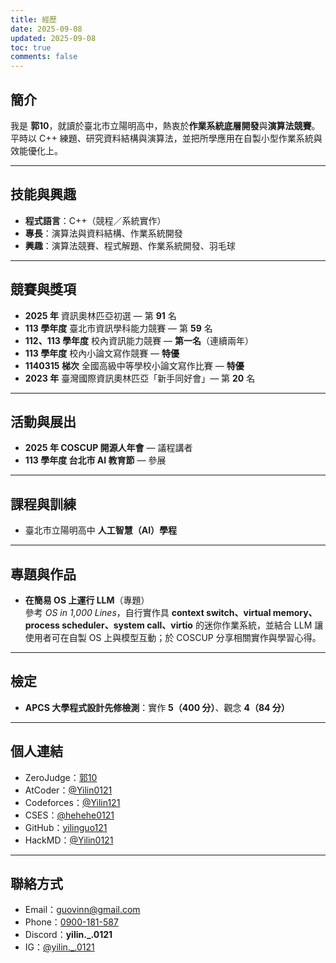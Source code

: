 ```yaml
---
title: 經歷
date: 2025-09-08
updated: 2025-09-08
toc: true
comments: false
---
```


## 簡介
我是 **郭10**，就讀於臺北市立陽明高中，熱衷於**作業系統底層開發**與**演算法競賽**。平時以 C++ 練題、研究資料結構與演算法，並把所學應用在自製小型作業系統與效能優化上。

---

## 技能與興趣
- **程式語言**：C++（競程／系統實作）
- **專長**：演算法與資料結構、作業系統開發
- **興趣**：演算法競賽、程式解題、作業系統開發、羽毛球

---

## 競賽與獎項
- **2025 年** 資訊奧林匹亞初選 — 第 **91** 名  
- **113 學年度** 臺北市資訊學科能力競賽 — 第 **59** 名  
- **112、113 學年度** 校內資訊能力競賽 — **第一名**（連續兩年）  
- **113 學年度** 校內小論文寫作競賽 — **特優**  
- **1140315 梯次** 全國高級中等學校小論文寫作比賽 — **特優**  
- **2023 年** 臺灣國際資訊奧林匹亞「新手同好會」— 第 **20** 名

---

## 活動與展出
- **2025 年 COSCUP 開源人年會** — 議程講者  
- **113 學年度 台北市 AI 教育節** — 參展

---

## 課程與訓練
- 臺北市立陽明高中 **人工智慧（AI）學程**

---

## 專題與作品
- **在簡易 OS 上運行 LLM**（專題）  
  參考 *OS in 1,000 Lines*，自行實作具 **context switch、virtual memory、process scheduler、system call、virtio** 的迷你作業系統，並結合 LLM 讓使用者可在自製 OS 上與模型互動；於 COSCUP 分享相關實作與學習心得。

---

## 檢定
- **APCS 大學程式設計先修檢測**：實作 **5（400 分）**、觀念 **4（84 分）**

---

## 個人連結
- ZeroJudge：[郭10](https://zerojudge.tw/UserStatistic?id=236523) 
- AtCoder：[@Yilin0121](https://atcoder.jp/users/Yilin0121)
- Codeforces：[@Yilin121](https://codeforces.com/profile/Yilin121)
- CSES：[@hehehe0121](https://cses.fi/user/214553)
- GitHub：[yilinguo121](https://github.com/yilinguo121)  
- HackMD：[@Yilin0121](https://hackmd.io/@Yilin0121)

---
## 聯絡方式
- Email：[guovinn@gmail.com](mailto:guovinn@gmail.com)
- Phone：[0900-181-587](tel:+886900181587)
- Discord：**yilin._.0121**
- IG：[@yilin._.0121](https://instagram.com/yilin._.0121)
